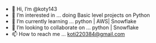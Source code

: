 - 👋 Hi, I’m @koty143
- 👀 I’m interested in ... doing Basic level projects on Python
- 🌱 I’m currently learning ... python | AWS| Snowflake
- 💞️ I’m looking to collaborate on ... python | Snowflake
- 📫 How to reach me ... koti220384@gmail.com

<!---
koty143/koty143 is a ✨ special ✨ repository because its `README.md` (this file) appears on your GitHub profile.
You can click the Preview link to take a look at your changes.
--->
